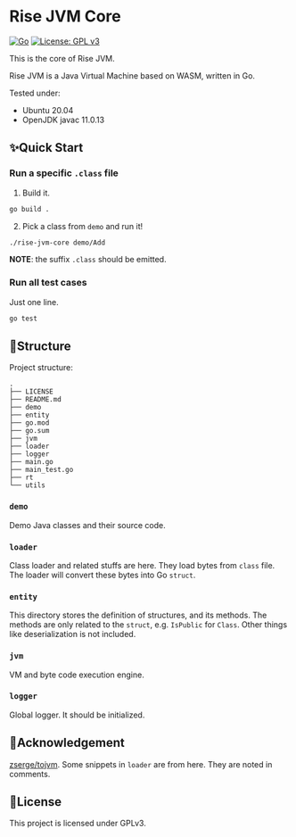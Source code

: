 # Rise JVM Core

[![Go](https://img.shields.io/badge/--00ADD8?logo=go&logoColor=ffffff)](https://golang.org/)
[![License: GPL v3](https://img.shields.io/badge/License-GPLv3-blue.svg)](https://www.gnu.org/licenses/gpl-3.0)

This is the core of Rise JVM.

Rise JVM is a Java Virtual Machine based on WASM, written in Go.

Tested under:
- Ubuntu 20.04
- OpenJDK javac 11.0.13

## ✨Quick Start

### Run a specific `.class` file

1. Build it.
```bash
go build .
```
2. Pick a class from `demo` and run it!
```bash
./rise-jvm-core demo/Add
```

**NOTE**: the suffix `.class` should be emitted.

### Run all test cases

Just one line.

```bash
go test
```

## 🎄Structure

Project structure:

```
.
├── LICENSE
├── README.md
├── demo
├── entity
├── go.mod
├── go.sum
├── jvm
├── loader
├── logger
├── main.go
├── main_test.go
├── rt
└── utils
```

### `demo`

Demo Java classes and their source code.

### `loader`

Class loader and related stuffs are here. They load bytes from `class` file. The loader will convert these bytes into Go `struct`.

### `entity`

This directory stores the definition of structures, and its methods. The methods are only related to the `struct`, e.g. `IsPublic` for `Class`.
Other things like deserialization is not included.

### `jvm`

VM and byte code execution engine.

### `logger`

Global logger. It should be initialized.

## 👏Acknowledgement

[zserge/tojvm](https://github.com/zserge/tojvm). Some snippets in `loader` are from here. They are noted in comments.

## 📜License

This project is licensed under GPLv3.